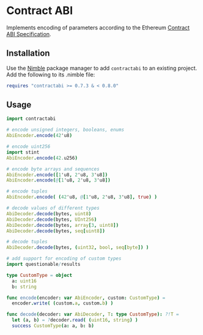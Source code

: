 Contract ABI
============

Implements encoding of parameters according to the Ethereum
[Contract ABI Specification][1].

Installation
------------

Use the [Nimble][2] package manager to add `contractabi` to an existing project.
Add the following to its .nimble file:

```nim
requires "contractabi >= 0.7.3 & < 0.8.0"
```

Usage
-----

```nim
import contractabi

# encode unsigned integers, booleans, enums
AbiEncoder.encode(42'u8)

# encode uint256
import stint
AbiEncoder.encode(42.u256)

# encode byte arrays and sequences
AbiEncoder.encode([1'u8, 2'u8, 3'u8])
AbiEncoder.encode(@[1'u8, 2'u8, 3'u8])

# encode tuples
AbiEncoder.encode( (42'u8, @[1'u8, 2'u8, 3'u8], true) )

# decode values of different types
AbiDecoder.decode(bytes, uint8)
AbiDecoder.decode(bytes, UInt256)
AbiDecoder.decode(bytes, array[3, uint8])
AbiDecoder.decode(bytes, seq[uint8])

# decode tuples
AbiDecoder.decode(bytes, (uint32, bool, seq[byte]) )

# add support for encoding of custom types
import questionable/results

type CustomType = object
  a: uint16
  b: string

func encode(encoder: var AbiEncoder, custom: CustomType) =
  encoder.write( (custom.a, custom.b) )

func decode(decoder: var AbiDecoder, T: type CustomType): ?!T =
  let (a, b) = ?decoder.read( (uint16, string) )
  success CustomType(a: a, b: b)

```

[1]: https://docs.soliditylang.org/en/latest/abi-spec.html
[2]: https://github.com/nim-lang/nimble
